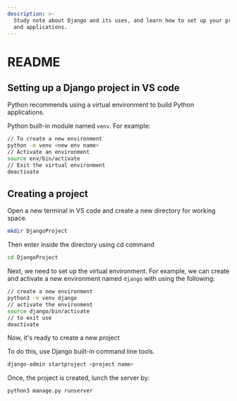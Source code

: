 ```yaml
---
description: >-
  Study note about Django and its uses, and learn how to set up your projects
  and applications.
---
```


# README

## Setting up a Django project in VS code

Python recommends using a virtual environment to build Python applications.

Python built-in module named `venv`. For example:

```bash
// To create a new environment
python -m venv <new env name>
// Activate an environment
source env/bin/activate
// Exit the virtual environment
deactivate
```

## Creating a project



Open a new terminal in VS code and create a new directory for working space.

```bash
mkdir DjangoProject
```

Then enter inside the directory using cd command

```bash
cd DjangoProject
```

Next, we need to set up the virtual environment. For example, we can create and activate a new environment named `django` with using the following:

```bash
// create a new environment
python3 -m venv django
// activate the environment
source django/bin/activate
// to exit use
deactivate
```

Now, it's ready to create a new project

To do this, use Django built-in command line tools.

```bash
django-admin startproject <project name>
```

Once, the project is created, lunch the server by:

```bash
python3 manage.py runserver
```
